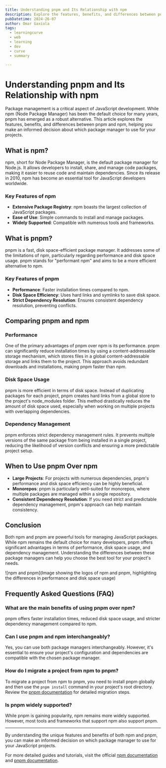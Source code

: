 ```yaml
---
title: Understanding pnpm and Its Relationship with npm
description: Explore the features, benefits, and differences between pnpm and npm in JavaScript package management.
pubDatetime: 2024-26-07
author: Omar Gaxiola
tags:
  - learningcurve
  - web
  - learning
  - dev
  - curve
  - summary

---
```


# Understanding pnpm and Its Relationship with npm

Package management is a critical aspect of JavaScript development. While npm (Node Package Manager) has been the default choice for many years, pnpm has emerged as a robust alternative. This article explores the features, benefits, and differences between pnpm and npm, helping you make an informed decision about which package manager to use for your projects.

## What is npm?

npm, short for Node Package Manager, is the default package manager for Node.js. It allows developers to install, share, and manage code packages, making it easier to reuse code and maintain dependencies. Since its release in 2010, npm has become an essential tool for JavaScript developers worldwide.

### Key Features of npm

- **Extensive Package Registry**: npm boasts the largest collection of JavaScript packages.
- **Ease of Use**: Simple commands to install and manage packages.
- **Widely Supported**: Compatible with numerous tools and frameworks.

## What is pnpm?

pnpm is a fast, disk space-efficient package manager. It addresses some of the limitations of npm, particularly regarding performance and disk space usage. pnpm stands for "performant npm" and aims to be a more efficient alternative to npm.

### Key Features of pnpm

- **Performance**: Faster installation times compared to npm.
- **Disk Space Efficiency**: Uses hard links and symlinks to save disk space.
- **Strict Dependency Resolution**: Ensures consistent dependency resolution, preventing conflicts.

## Comparing pnpm and npm

### Performance

One of the primary advantages of pnpm over npm is its performance. pnpm can significantly reduce installation times by using a content-addressable storage mechanism, which stores files in a global content-addressable storage and links them to the project. This approach avoids redundant downloads and installations, making pnpm faster than npm.

### Disk Space Usage

pnpm is more efficient in terms of disk space. Instead of duplicating packages for each project, pnpm creates hard links from a global store to the project's node_modules folder. This method drastically reduces the amount of disk space used, especially when working on multiple projects with overlapping dependencies.

### Dependency Management

pnpm enforces strict dependency management rules. It prevents multiple versions of the same package from being installed in a single project, reducing the likelihood of version conflicts and ensuring a more predictable project setup.

## When to Use pnpm Over npm

- **Large Projects**: For projects with numerous dependencies, pnpm's performance and disk space efficiency can be highly beneficial.
- **Monorepos**: pnpm is particularly well-suited for monorepos, where multiple packages are managed within a single repository.
- **Consistent Dependency Resolution**: If you need strict and predictable dependency management, pnpm's approach can help maintain consistency.

## Conclusion

Both npm and pnpm are powerful tools for managing JavaScript packages. While npm remains the default choice for many developers, pnpm offers significant advantages in terms of performance, disk space usage, and dependency management. Understanding the differences between these package managers can help you choose the best tool for your project's needs.

![npm and pnpm](Image showing the logos of npm and pnpm, highlighting the differences in performance and disk space usage)

## Frequently Asked Questions (FAQ)

### What are the main benefits of using pnpm over npm?

pnpm offers faster installation times, reduced disk space usage, and stricter dependency management compared to npm.

### Can I use pnpm and npm interchangeably?

Yes, you can use both package managers interchangeably. However, it's essential to ensure your project's configuration and dependencies are compatible with the chosen package manager.

### How do I migrate a project from npm to pnpm?

To migrate a project from npm to pnpm, you need to install pnpm globally and then use the `pnpm install` command in your project's root directory. Review the [pnpm documentation](https://pnpm.io/motivation) for detailed migration steps.

### Is pnpm widely supported?

While pnpm is gaining popularity, npm remains more widely supported. However, most tools and frameworks that support npm also support pnpm.

---

By understanding the unique features and benefits of both npm and pnpm, you can make an informed decision on which package manager to use for your JavaScript projects. 

For more detailed guides and tutorials, visit the official [npm documentation](https://docs.npmjs.com/) and [pnpm documentation](https://pnpm.io/).
